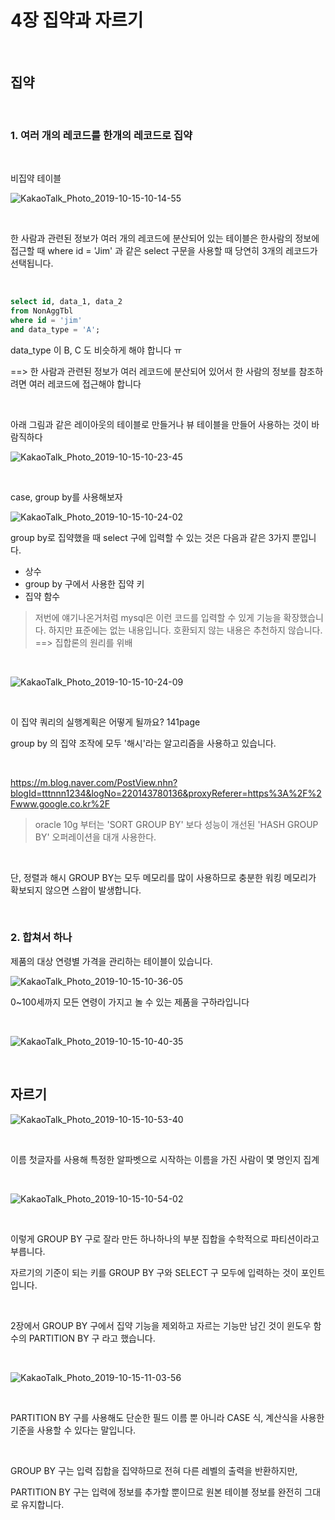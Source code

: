 # 4장 집약과 자르기

<br>

## 집약

<br>

### 1. 여러 개의 레코드를 한개의 레코드로 집약

<br>

비집약 테이블

![KakaoTalk_Photo_2019-10-15-10-14-55](https://user-images.githubusercontent.com/10356931/66794937-03117f80-ef3e-11e9-99fc-6d14eb73def2.jpeg)

<br>

한 사람과 관련된 정보가 여러 개의 레코드에 분산되어 있는 테이블은 한사람의 정보에 접근할 때 where id = 'Jim' 과 같은 select 구문을 사용할 때 당연히 3개의 레코드가 선택됩니다.

<br>

~~~sql
select id, data_1, data_2
from NonAggTbl
where id = 'jim'
and data_type = 'A';
~~~

data_type 이 B, C 도 비슷하게 해야 합니다 ㅠ

==> 한 사람과 관련된 정보가 여러 레코드에 분산되어 있어서 한 사람의 정보를 참조하려면 여러 레코드에 접근해야 합니다

<br>

아래 그림과 같은 레이아웃의 테이블로 만들거나 뷰 테이블을 만들어 사용하는 것이 바람직하다

![KakaoTalk_Photo_2019-10-15-10-23-45](https://user-images.githubusercontent.com/10356931/66794933-0278e900-ef3e-11e9-998a-0c9ff34979ff.jpeg)


<br>


case, group by를 사용해보자

![KakaoTalk_Photo_2019-10-15-10-24-02](https://user-images.githubusercontent.com/10356931/66794932-0278e900-ef3e-11e9-9a6a-67126c43d0c3.jpeg)

group by로 집약했을 때 select 구에 입력할 수 있는 것은 다음과 같은 3가지 뿐입니다.

- 상수
- group by 구에서 사용한 집약 키
- 집약 함수

> 저번에 얘기나온거처럼 mysql은 이런 코드를 입력할 수 있게 기능을 확장했습니다. 하지만 표준에는 없는 내용입니다. 호환되지 않는 내용은 추천하지 않습니다. ==> 집합론의 원리를 위배


<br>


![KakaoTalk_Photo_2019-10-15-10-24-09](https://user-images.githubusercontent.com/10356931/66794931-0278e900-ef3e-11e9-936b-10d4b73108eb.jpeg)

<br>

이 집약 쿼리의 실행계획은 어떻게 될까요? 141page

group by 의 집약 조작에 모두 '해시'라는 알고리즘을 사용하고 있습니다.

<br>

https://m.blog.naver.com/PostView.nhn?blogId=tttnnn1234&logNo=220143780136&proxyReferer=https%3A%2F%2Fwww.google.co.kr%2F

>  oracle 10g 부터는 'SORT GROUP BY' 보다 성능이 개선된 'HASH GROUP BY' 오퍼레이션을 대개 사용한다.

<br>

단, 정렬과 해시 GROUP BY는 모두 메모리를 많이 사용하므로 충분한 워킹 메모리가 확보되지 않으면 스왑이 발생합니다.

<br>

### 2. 합쳐서 하나

제품의 대상 연령별 가격을 관리하는 테이블이 있습니다.

![KakaoTalk_Photo_2019-10-15-10-36-05](https://user-images.githubusercontent.com/10356931/66794930-01e05280-ef3e-11e9-9e21-a55c0914e048.jpeg)

0~100세까지 모든 연령이 가지고 놀 수 있는 제품을 구하라입니다

<br>

![KakaoTalk_Photo_2019-10-15-10-40-35](https://user-images.githubusercontent.com/10356931/66794929-01e05280-ef3e-11e9-9da8-326cd9e7afed.jpeg)


<br>


## 자르기

![KakaoTalk_Photo_2019-10-15-10-53-40](https://user-images.githubusercontent.com/10356931/66794928-01e05280-ef3e-11e9-9129-b532f3be3371.jpeg)

<br>

이름 첫글자를 사용해 특정한 알파벳으로 시작하는 이름을 가진 사람이 몇 명인지 집계

<br>

![KakaoTalk_Photo_2019-10-15-10-54-02](https://user-images.githubusercontent.com/10356931/66795070-6d2a2480-ef3e-11e9-95df-713269be8926.jpeg)

<br>

이렇게 GROUP BY 구로 잘라 만든 하나하나의 부분 집합을 수학적으로 파티션이라고 부릅니다.

자르기의 기준이 되는 키를 GROUP BY 구와 SELECT 구 모두에 입력하는 것이 포인트입니다.

<br>

2장에서 GROUP BY 구에서 집약 기능을 제외하고 자르는 기능만 남긴 것이 윈도우 함수의 PARTITION BY 구 라고 했습니다.

<br>

![KakaoTalk_Photo_2019-10-15-11-03-56](https://user-images.githubusercontent.com/10356931/66794926-0147bc00-ef3e-11e9-9e2d-0929f9a4f001.jpeg)

<br>

PARTITION BY 구를 사용해도 단순한 필드 이름 뿐 아니라 CASE 식, 계산식을 사용한 기준을 사용할 수 있다는 말입니다.

<br>

GROUP BY 구는 입력 집합을 집약하므로 전혀 다른 레벨의 출력을 반환하지만, 

PARTITION BY 구는 입력에 정보를 추가할 뿐이므로 원본 테이블 정보를 완전히 그대로 유지합니다.
